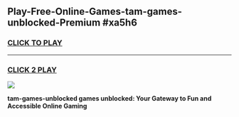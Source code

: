 
## Play-Free-Online-Games-tam-games-unblocked-Premium #xa5h6
<h3>
<a href="https://premium.freeplayer.one?title=tam-games-unblocked&ref=8M">CLICK TO PLAY</a></h3>
<hr>

<h3>
<a href="https://premium.freeplayer.one?title=tam-games-unblocked&ref=8M">CLICK 2 PLAY</a>
  
</h3>

<a href="https://premium.freeplayer.one?title=tam-games-unblocked&ref=8M"><img src="https://clearcache.store/games.png"></a>


**tam-games-unblocked games unblocked: Your Gateway to Fun and Accessible Online Gaming**
